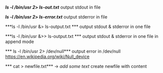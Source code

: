 ***ls -l /bin/usr 2> ls-out.txt***  output stdout in file

***ls -l /bin/usr 2> ls-error.txt***  output stderror in file

***ls -l /bin/usr &> ls-output.txt ***   output  stdout & stderror in one file

***ls -l /bin/usr &>> ls-output.txt ***   output  stdout & stderror in one file in append mode

*** ls -l /bin/usr 2> /dev/null***    output error in /dev/null https://en.wikipedia.org/wiki/Null_device

*** cat > newfile.txt*** -> *add some text* create newfile with content
